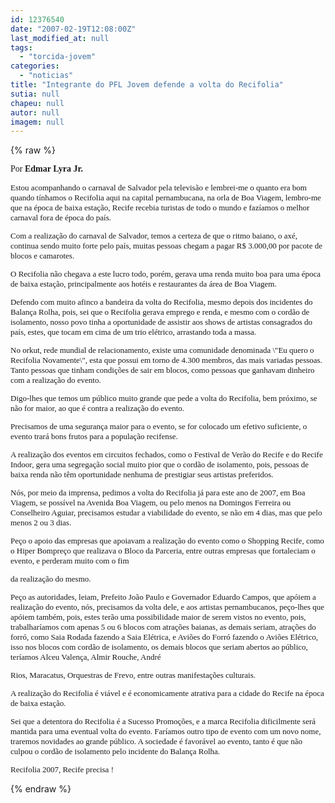 ```yaml
---
id: 12376540
date: "2007-02-19T12:08:00Z"
last_modified_at: null
tags:
  - "torcida-jovem"
categories:
  - "noticias"
title: "Integrante do PFL Jovem defende a volta do Recifolia"
sutia: null
chapeu: null
autor: null
imagem: null
---
```

{% raw %}
<p><P><FONT face=Verdana>Por <STRONG>Edmar Lyra Jr.</STRONG></FONT></P><FONT size=2></p>
<p><P><FONT face=Verdana>Estou acompanhando o carnaval de Salvador pela televisão e lembrei-me o quanto era bom quando tínhamos o Recifolia aqui na capital pernambucana, na orla de Boa Viagem, lembro-me que na época de baixa estação, Recife recebia turistas de todo o mundo e fazíamos o melhor carnaval fora de época do país.</FONT></P></p>
<p><P><FONT face=Verdana>Com a realização do carnaval de Salvador, temos a certeza de que o ritmo baiano, o axé, continua sendo muito forte pelo país, muitas pessoas chegam a pagar R$ 3.000,00 por pacote de blocos e camarotes.</FONT></P></p>
<p><P><FONT face=Verdana>O Recifolia não chegava a este lucro todo, porém, gerava uma renda muito boa para uma época de baixa estação, principalmente aos hotéis e restaurantes da área de Boa Viagem.</FONT></P></p>
<p><P><FONT face=Verdana>Defendo com muito afinco a bandeira da volta do Recifolia, mesmo depois dos incidentes do Balança Rolha, pois, sei que o Recifolia gerava emprego e renda, e mesmo com o cordão de isolamento, nosso povo tinha a oportunidade de assistir aos shows de artistas consagrados do país, estes, que tocam em cima de um trio elétrico, arrastando toda a massa.</FONT></P></p>
<p><P><FONT face=Verdana>No orkut, rede mundial de relacionamento, existe uma comunidade denominada \"Eu quero o Recifolia Novamente\", esta que possui em torno de 4.300 membros, das mais variadas pessoas. Tanto pessoas que tinham condições de sair em blocos, como pessoas que ganhavam dinheiro com a realização do evento.</FONT></P></p>
<p><P><FONT face=Verdana>Digo-lhes que temos um público muito grande que pede a volta do Recifolia, bem próximo, se não for maior, ao que é contra a realização do evento.</FONT></P></p>
<p><P><FONT face=Verdana>Precisamos de uma segurança maior para o evento, se for colocado um efetivo suficiente, o evento trará bons frutos para a população recifense.</FONT></P></p>
<p><P><FONT face=Verdana>A realização dos eventos em circuitos fechados, como o Festival de Verão do Recife e do Recife Indoor, gera uma segregação social muito pior que o cordão de isolamento, pois, pessoas de baixa renda não têm oportunidade nenhuma de prestigiar seus artistas preferidos.</FONT></P></p>
<p><P><FONT face=Verdana>Nós, por meio da imprensa, pedimos a volta do Recifolia já para este ano de 2007, em Boa Viagem, se possível na Avenida Boa Viagem, ou pelo menos na Domingos Ferreira ou Conselheiro Aguiar, precisamos estudar a viabilidade do evento, se não em 4 dias, mas que pelo menos 2 ou 3 dias.</FONT></P></p>
<p><P><FONT face=Verdana>Peço o apoio das empresas que apoiavam a realização do evento como o Shopping Recife, como o Hiper Bompreço que realizava o Bloco da Parceria, entre outras empresas que fortaleciam o evento, e perderam muito com o fim </FONT></P></p>
<p><P><FONT face=Verdana>da realização do mesmo.</FONT></P></p>
<p><P><FONT face=Verdana>Peço as autoridades, leiam, Prefeito João Paulo e Governador Eduardo Campos, que apóiem a realização do evento, nós, precisamos da volta dele, e aos artistas pernambucanos, peço-lhes que apóiem também, pois, estes terão uma possibilidade maior de serem vistos no evento, pois, trabalharíamos com apenas 5 ou 6 blocos com atrações baianas, as demais seriam, atrações do forró, como Saia Rodada fazendo a Saia Elétrica, e Aviões do Forró fazendo o Aviões Elétrico, isso nos blocos com cordão de isolamento, os demais blocos que seriam abertos ao público, teríamos Alceu Valença, Almir Rouche, André </FONT></P></p>
<p><P><FONT face=Verdana>Rios, Maracatus, Orquestras de Frevo, entre outras manifestações culturais.</FONT></P></p>
<p><P><FONT face=Verdana>A realização do Recifolia é viável e é economicamente atrativa para a cidade do Recife na época de baixa estação.</FONT></P></p>
<p><P><FONT face=Verdana>Sei que a detentora do Recifolia é a Sucesso Promoções, e a marca Recifolia dificilmente será mantida para uma eventual volta do evento. Faríamos outro tipo de evento com um novo nome, traremos novidades ao grande público. A sociedade é favorável ao evento, tanto é que não culpou o cordão de isolamento pelo incidente do Balança Rolha.</FONT></P></p>
<p><P><FONT face=Verdana>Recifolia 2007, Recife precisa !</FONT></P></FONT> </p>
{% endraw %}